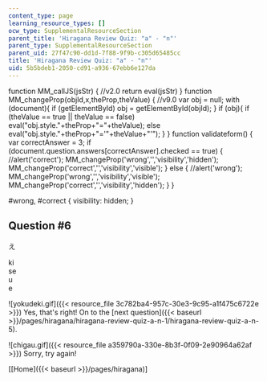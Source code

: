 ```yaml
---
content_type: page
learning_resource_types: []
ocw_type: SupplementalResourceSection
parent_title: 'Hiragana Review Quiz: "a" - "n"'
parent_type: SupplementalResourceSection
parent_uid: 27f47c90-dd1d-7f88-9f9b-c305d65485cc
title: 'Hiragana Review Quiz: "a" - "n"'
uid: 5b5bdeb1-2050-cd91-a936-67ebb6e127da
---
```


function MM\_callJS(jsStr) { //v2.0 return eval(jsStr) } function MM\_changeProp(objId,x,theProp,theValue) { //v9.0 var obj = null; with (document){ if (getElementById) obj = getElementById(objId); } if (obj){ if (theValue == true || theValue == false) eval("obj.style."+theProp+"="+theValue); else eval("obj.style."+theProp+"='"+theValue+"'"); } } function validateform() { var correctAnswer = 3; if (document.question.answers\[correctAnswer\].checked == true) { //alert('correct'); MM\_changeProp('wrong','','visibility','hidden'); MM\_changeProp('correct','','visibility','visible'); } else { //alert('wrong'); MM\_changeProp('wrong','','visibility','visible'); MM\_changeProp('correct','','visibility','hidden'); } }

#wrong, #correct { visibility: hidden; }

Question #6
-----------

え

 ki  
 se  
 u  
 e

![yokudeki.gif]({{< resource_file 3c782ba4-957c-30e3-9c95-a1f475c6722e >}}) Yes, that's right! On to the [next question]({{< baseurl >}}/pages/hiragana/hiragana-review-quiz-a-n-1/hiragana-review-quiz-a-n-5).

![chigau.gif]({{< resource_file a359790a-330e-8b3f-0f09-2e90964a62af >}}) Sorry, try again!

  
\[[Home]({{< baseurl >}}/pages/hiragana)\]